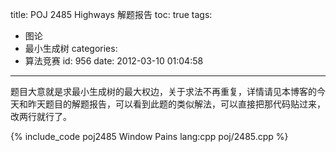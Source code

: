 title: POJ 2485 Highways 解题报告
toc: true
tags:
  - 图论
  - 最小生成树
categories:
  - 算法竞赛
id: 956
date: 2012-03-10 01:04:58
---

题目大意就是求最小生成树的最大权边，关于求法不再重复，详情请见本博客的今天和昨天题目的解题报告，可以看到此题的类似解法，可以直接把那代码贴过来，改两行就行了。

{% include_code poj2485 Window Pains lang:cpp poj/2485.cpp %}